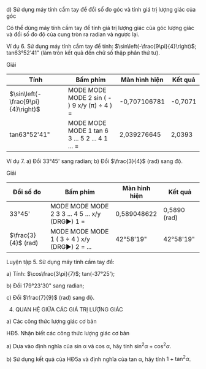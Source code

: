 d) Sử dụng máy tính cầm tay để đổi số đo góc và tính giá trị lượng giác của góc

Có thể dùng máy tính cầm tay để tính giá trị lượng giác của góc lượng giác và đổi số đo độ của cung tròn ra radian và ngược lại.

Ví dụ 6. Sử dụng máy tính cầm tay để tính: $\sin\left(-\frac{9\pi}{4}\right)$; tan63°52'41" (làm tròn kết quả đến chữ số thập phân thứ tư).

Giải

Tính | Bấm phím | Màn hình hiện | Kết quả
--- | --- | --- | ---
$\sin\left(-\frac{9\pi}{4}\right)$ | MODE MODE MODE 2 sin ( - ) 9 x/y (π) ÷ 4 ) = | -0,707106781 | -0,7071
tan63°52'41" | MODE MODE MODE 1 tan 6 3 ... 5 2 ... 4 1 ... = | 2,039276645 | 2,0393

Ví dụ 7. a) Đổi 33°45' sang radian; b) Đổi $\frac{3}{4}$ (rad) sang độ.

Giải

Đổi số đo | Bấm phím | Màn hình hiện | Kết quả
--- | --- | --- | ---
33°45' | MODE MODE MODE 2 3 3 ... 4 5 ... x/y (DRG►) 1 = | 0,589048622 | 0,5890 (rad)
$\frac{3}{4}$ (rad) | MODE MODE MODE 1 ( 3 ÷ 4 ) x/y (DRG►) 2 = ... | 42°58'19" | 42°58'19"

Luyện tập 5. Sử dụng máy tính cầm tay để:

a) Tính: $\cos\frac{3\pi}{7}$; tan(-37°25');

b) Đổi 179°23'30" sang radian;

c) Đổi $\frac{7}{9}$ (rad) sang độ.

4. QUAN HỆ GIỮA CÁC GIÁ TRỊ LƯỢNG GIÁC

a) Các công thức lượng giác cơ bản

HĐ5. Nhận biết các công thức lượng giác cơ bản

a) Dựa vào định nghĩa của sin α và cos α, hãy tính $\sin^2 \alpha + \cos^2 \alpha$.

b) Sử dụng kết quả của HĐ5a và định nghĩa của tan α, hãy tính $1 + \tan^2 \alpha$.